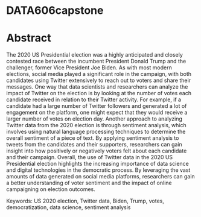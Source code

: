 # DATA606capstone


# Abstract
The 2020 US Presidential election was a highly anticipated and closely contested race between the incumbent President Donald Trump and the challenger, former Vice President Joe Biden. As with most modern elections, social media played a significant role in the campaign, with both candidates using Twitter extensively to reach out to voters and share their messages.
One way that data scientists and researchers can analyze the impact of Twitter on the election is by looking at the number of votes each candidate received in relation to their Twitter activity. For example, if a candidate had a large number of Twitter followers and generated a lot of engagement on the platform, one might expect that they would receive a larger number of votes on election day. Another approach to analyzing Twitter data from the 2020 election is through sentiment analysis, which involves using natural language processing techniques to determine the overall sentiment of a piece of text. By applying sentiment analysis to tweets from the candidates and their supporters, researchers can gain insight into how positively or negatively voters felt about each candidate and their campaign. Overall, the use of Twitter data in the 2020 US Presidential election highlights the increasing importance of data science and digital technologies in the democratic process. By leveraging the vast amounts of data generated on social media platforms, researchers can gain a better understanding of voter sentiment and the impact of online campaigning on election outcomes.

Keywords: US 2020 election, Twitter data, Biden, Trump, votes, democratization, data science, sentiment analysis
